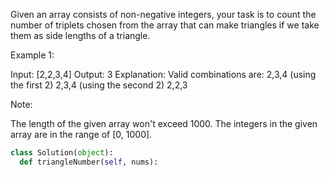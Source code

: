 Given an array consists of non-negative integers,  your task is to count the number of triplets chosen from the array that can make triangles if we take them as side lengths of a triangle.

Example 1:

Input: [2,2,3,4]
Output: 3
Explanation:
Valid combinations are: 
2,3,4 (using the first 2)
2,3,4 (using the second 2)
2,2,3



Note:

The length of the given array won't exceed 1000.
The integers in the given array are in the range of [0, 1000].





```python
class Solution(object):
  def triangleNumber(self, nums):
```
